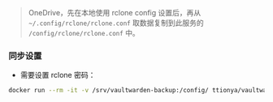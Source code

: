 
> OneDrive，先在本地使用 rclone config 设置后，再从 `~/.config/rclone/rclone.conf` 取数据复制到此服务的 `/config/rclone/rclone.conf` 中。

### 同步设置
- 需要设置 rclone 密码：
```bash
docker run --rm -it -v /srv/vaultwarden-backup:/config/ ttionya/vaultwarden-backup:latest   rclone config
```
